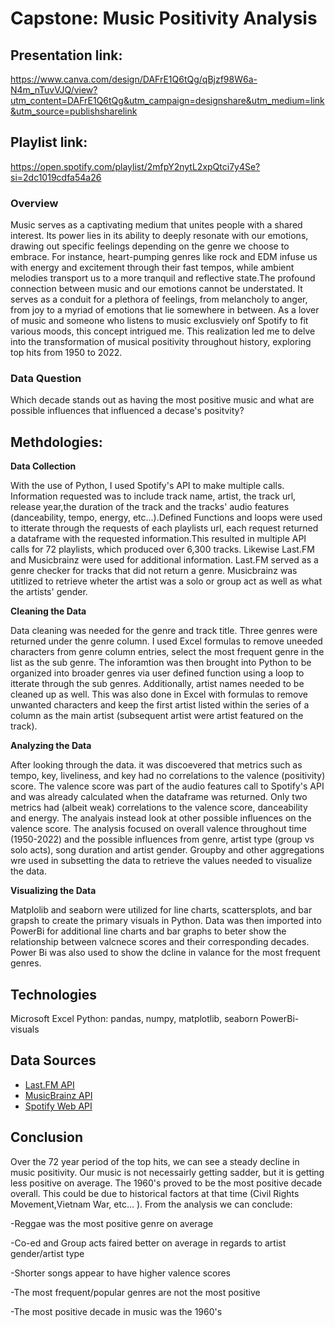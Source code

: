 
# Capstone: Music Positivity Analysis

## Presentation link: 
https://www.canva.com/design/DAFrE1Q6tQg/qBjzf98W6a-N4m_nTuvVJQ/view?utm_content=DAFrE1Q6tQg&utm_campaign=designshare&utm_medium=link&utm_source=publishsharelink

## Playlist link: 
https://open.spotify.com/playlist/2mfpY2nytL2xpQtci7y4Se?si=2dc1019cdfa54a26

### **Overview**

Music serves as a captivating medium that unites people with a shared interest. Its power lies in its ability to deeply resonate with our emotions, drawing out specific feelings depending on the genre we choose to embrace. For instance, heart-pumping genres like rock and EDM infuse us with energy and excitement through their fast tempos, while ambient melodies transport us to a more tranquil and reflective state.The profound connection between music and our emotions cannot be understated. It serves as a conduit for a plethora of feelings, from melancholy to anger, from joy to a myriad of emotions that lie somewhere in between. As a lover of music and someone who listens to music exclusviely onf Spotify to fit various moods, this concept intrigued me. This realization led me to delve into the transformation of musical positivity throughout history, exploring top hits from 1950 to 2022.

### **Data Question**

Which decade stands out as having the most positive music and what are possible influences that influenced a decase's positvity?

## **Methdologies:**

**Data Collection**

With the use of Python, I used Spotify's API to make multiple calls. Information requested was to include track name, artist, the track url, release year,the duration of the track and the tracks' audio features (danceability, tempo, energy, etc...).Defined Functions and loops were used to itterate through the requests of each playlists url, each request returned a dataframe with the requested information.This resulted in multiple API calls for 72 playlists, which produced over 6,300 tracks. Likewise Last.FM and Musicbrainz were used for additional information. Last.FM served as a genre checker for tracks that did not return a genre. Musicbrainz was utitlized to retrieve wheter the artist was a solo or group act as well as what the artists' gender.

**Cleaning the Data**

Data cleaning was needed for the genre and track title. Three genres were returned under the genre column. I used Excel formulas to remove uneeded characters from genre column entries, select the most frequent genre in the list as the sub genre. The inforamtion was then brought into Python to be organized into broader genres via user defined function using a loop to itterate through the sub genres. Additionally, artist names needed to be cleaned up as well. This was also done in Excel with formulas to remove unwanted characters and keep the first artist listed within the series of a column as the main artist (subsequent artist were artist featured on the track).

**Analyzing the Data**

After looking through the data. it was discoevered that metrics such as tempo, key, liveliness, and key had no correlations to the valence (positivity) score. The valence score was part of the audio features call to Spotify's API and was already calculated when the dataframe was returned. Only two metrics had (albeit weak) correlations to the valence score, danceability and energy. The analyais instead look at other possible influences on the valence score. The analysis focused on overall valence throughout time (1950-2022) and the possible influences from genre, artist type (group vs solo acts), song duration and artist gender. Groupby and other aggregations wre used in subsetting the data to retrieve the values needed to visualize the data.

**Visualizing the Data**

Matplolib and seaborn were utilized for line charts, scattersplots, and bar grapsh to create the primary visuals in Python. Data was then imported into PowerBi for additional line charts and bar graphs to beter show the relationship between valcnece scores and their corresponding decades. Power Bi was also used to show the dcline in valance for the most frequent genres.

## **Technologies**
Microsoft Excel
Python: pandas, numpy, matplotlib, seaborn
PowerBi-visuals

## **Data Sources**
- [Last.FM API](https://www.last.fm/api)
- [MusicBrainz API](https://musicbrainz.org/doc/MusicBrainz_API)
- [Spotify Web API](https://developer.spotify.com/documentation/web-api)

## **Conclusion**
Over the 72 year period of the top hits, we can see a steady decline in music positivity. Our music is not necessairly getting sadder, but it is getting less positive on average. The 1960's proved to be the most positive decade overall. This could be due to historical factors at that time (Civil Rights Movement,Vietnam War, etc... ).
From the analysis we can conclude:

-Reggae was the most positive genre on average

-Co-ed and Group acts faired better on average in regards to artist gender/artist type

-Shorter songs appear to have higher valence scores 

-The most frequent/popular genres are not the most positive

-The most positive decade in music was the 1960's